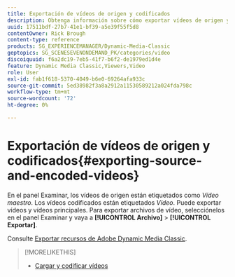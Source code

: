 ```yaml
---
title: Exportación de vídeos de origen y codificados
description: Obtenga información sobre cómo exportar vídeos de origen y codificados en Adobe Dynamic Media Classic.
uuid: 17511bdf-27b7-41e1-bf39-a5e39f55f5d8
contentOwner: Rick Brough
content-type: reference
products: SG_EXPERIENCEMANAGER/Dynamic-Media-Classic
geptopics: SG_SCENESEVENONDEMAND_PK/categories/video
discoiquuid: f6a2dc19-7eb5-41f7-b6f2-de1979ed1d4e
feature: Dynamic Media Classic,Viewers,Video
role: User
exl-id: fab1f618-5370-4049-b6e0-69264afa933c
source-git-commit: 5ed38982f3a8a2912a11530589212a024fda798c
workflow-type: tm+mt
source-wordcount: '72'
ht-degree: 0%

---
```


# Exportación de vídeos de origen y codificados{#exporting-source-and-encoded-videos}

En el panel Examinar, los vídeos de origen están etiquetados como *Vídeo maestro*. Los vídeos codificados están etiquetados *Vídeo*. Puede exportar vídeos y vídeos principales. Para exportar archivos de vídeo, selecciónelos en el panel Examinar y vaya a **[!UICONTROL Archivo]** > **[!UICONTROL Exportar]**.

Consulte [Exportar recursos de Adobe Dynamic Media Classic](exporting-assets-from-dmc.md#exporting-assets-from-dmc).

>[!MORELIKETHIS]
>
>* [Cargar y codificar vídeos](uploading-encoding-videos.md#uploading_and_encoding_videos)

